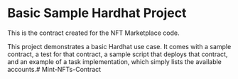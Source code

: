 # Basic Sample Hardhat Project

This is the contract created for the NFT Marketplace code.  

This project demonstrates a basic Hardhat use case. It comes with a sample contract, a test for that contract, a sample script that deploys that contract, and an example of a task implementation, which simply lists the available accounts.# Mint-NFTs-Contract
